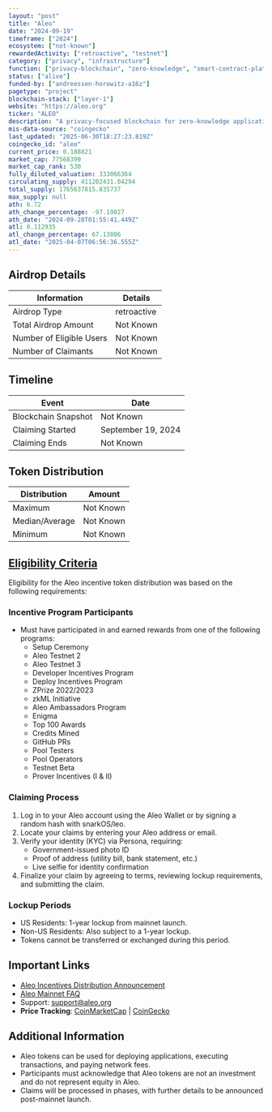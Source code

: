 ```yaml
---
layout: "post"
title: "Aleo"
date: "2024-09-19"
timeframe: ["2024"]
ecosystem: ["not-known"]
rewardedActivity: ["retroactive", "testnet"]
category: ["privacy", "infrastructure"]
function: ["privacy-blockchain", "zero-knowledge", "smart-contract-platform", "blockchain"]
status: ["alive"]
funded-by: ["andreessen-horowitz-a16z"]
pagetype: "project"
blockchain-stack: ["layer-1"]
website: "https://aleo.org"
ticker: "ALEO"
description: "A privacy-focused blockchain for zero-knowledge applications and decentralized computing."
mis-data-source: "coingecko"
last_updated: "2025-06-30T18:27:23.819Z"
coingecko_id: "aleo"
current_price: 0.188821
market_cap: 77568399
market_cap_rank: 530
fully_diluted_valuation: 333066364
circulating_supply: 411202431.04294
total_supply: 1765637815.835737
max_supply: null
ath: 6.72
ath_change_percentage: -97.19027
ath_date: "2024-09-28T01:55:41.449Z"
atl: 0.112935
atl_change_percentage: 67.13806
atl_date: "2025-04-07T06:56:36.555Z"
---
```


## Airdrop Details

| Information              | Details     |
| ------------------------ | ----------- |
| Airdrop Type             | retroactive |
| Total Airdrop Amount     | Not Known   |
| Number of Eligible Users | Not Known   |
| Number of Claimants      | Not Known   |

## Timeline

| Event               | Date               |
| ------------------- | ------------------ |
| Blockchain Snapshot | Not Known          |
| Claiming Started    | September 19, 2024 |
| Claiming Ends       | Not Known          |

## Token Distribution

| Distribution   | Amount    |
| -------------- | --------- |
| Maximum        | Not Known |
| Median/Average | Not Known |
| Minimum        | Not Known |

## [Eligibility Criteria](https://aleo.org/post/incentives-program-distribution/)

Eligibility for the Aleo incentive token distribution was based on the following requirements:

### Incentive Program Participants
- Must have participated in and earned rewards from one of the following programs:
  - Setup Ceremony
  - Aleo Testnet 2
  - Aleo Testnet 3
  - Developer Incentives Program
  - Deploy Incentives Program
  - ZPrize 2022/2023
  - zkML Initiative
  - Aleo Ambassadors Program
  - Enigma
  - Top 100 Awards
  - Credits Mined
  - GitHub PRs
  - Pool Testers
  - Pool Operators
  - Testnet Beta
  - Prover Incentives (I & II)

### Claiming Process
1. Log in to your Aleo account using the Aleo Wallet or by signing a random hash with snarkOS/leo.
2. Locate your claims by entering your Aleo address or email.
3. Verify your identity (KYC) via Persona, requiring:
   - Government-issued photo ID
   - Proof of address (utility bill, bank statement, etc.)
   - Live selfie for identity confirmation
4. Finalize your claim by agreeing to terms, reviewing lockup requirements, and submitting the claim.

### Lockup Periods
- US Residents: 1-year lockup from mainnet launch.
- Non-US Residents: Also subject to a 1-year lockup.
- Tokens cannot be transferred or exchanged during this period.

## Important Links

- [Aleo Incentives Distribution Announcement](https://aleo.org/post/incentives-program-distribution/)
- [Aleo Mainnet FAQ](https://aleo.org/post/aleo-mainnet-faq/)
- Support: [support@aleo.org](mailto:support@aleo.org)
- **Price Tracking**: [CoinMarketCap](https://coinmarketcap.com/currencies/aleo) | [CoinGecko](https://www.coingecko.com/en/coins/aleo)

## Additional Information

- Aleo tokens can be used for deploying applications, executing transactions, and paying network fees.
- Participants must acknowledge that Aleo tokens are not an investment and do not represent equity in Aleo.
- Claims will be processed in phases, with further details to be announced post-mainnet launch.